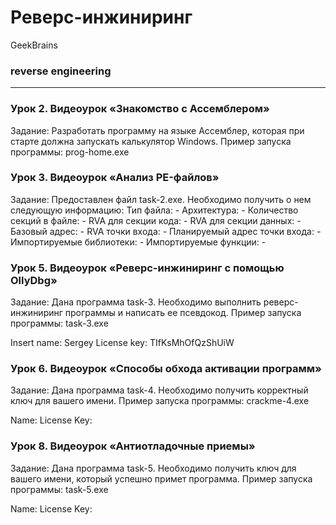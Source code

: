 # Реверс-инжиниринг
GeekBrains
### reverse engineering
---

### Урок 2. Видеоурок «Знакомство с Ассемблером»
Задание:
Разработать программу на языке Ассемблер, которая при старте должна запускать калькулятор Windows.
Пример запуска программы:
prog-home.exe

### Урок 3. Видеоурок «Анализ PE-файлов»
Задание:
Предоставлен файл task-2.exe. Необходимо получить о нем следующую информацию:
Тип файла: -
Архитектура: -
Количество секций в файле: -
RVA для секции кода: -
RVA для секции данных: -
Базовый адрес: -
RVA точки входа: -
Планируемый адрес точки входа: -
Импортируемые библиотеки: -
Импортируемые функции: -


### Урок 5. Видеоурок «Реверс-инжиниринг с помощью OllyDbg»
Задание:
Дана программа task-3. Необходимо выполнить реверс-инжиниринг программы и написать ее псевдокод.
Пример запуска программы:
task-3.exe

Insert name: Sergey
License key: TIfKsMhOfQzShUiW


### Урок 6. Видеоурок «Способы обхода активации программ»
Задание:
Дана программа task-4. Необходимо получить корректный ключ для вашего имени.
Пример запуска программы:
crackme-4.exe

Name: <your name>
License Key: <license key>


### Урок 8. Видеоурок «Антиотладочные приемы»
Задание:
Дана программа task-5. Необходимо получить ключ для вашего имени, который успешно примет программа.
Пример запуска программы:
task-5.exe

Name: <your name>
License Key: <license key>
